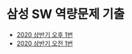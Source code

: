 # 삼성 SW 역량문제 기출

- [2020 상반기 오후 1번](https://github.com/minSsan/algorithm/tree/main/%EC%82%BC%EC%84%B1SW%EC%97%AD%EB%9F%89%EA%B8%B0%EC%B6%9C/240912)
- [2020 상반기 오전 1번]()
